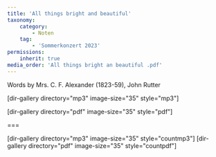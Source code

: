 ```yaml
---
title: 'All things bright and beautiful'
taxonomy:
    category:
        - Noten
    tag:
        - 'Sommerkonzert 2023'
permissions:
    inherit: true
media_order: 'All things bright an beautiful .pdf'
---
```


Words by Mrs. C. F. Alexander (1823-59), John Rutter

[dir-gallery directory="mp3" image-size="35" style="mp3"]

[dir-gallery directory="pdf" image-size="35" style="pdf"]

===

[dir-gallery directory="mp3" image-size="35" style="countmp3"]
[dir-gallery directory="pdf" image-size="35" style="countpdf"]